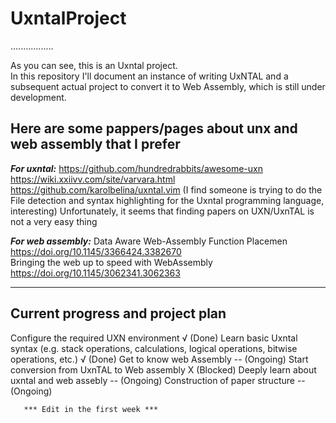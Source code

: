 # UxntalProject

.................

As you can see, this is an Uxntal project.  
In this repository I'll document an instance of writing UxNTAL and a subsequent actual project to convert it to Web Assembly, which is still under development.

## Here are some pappers/pages about unx and web assembly that I prefer

***For uxntal:***
https://github.com/hundredrabbits/awesome-uxn 
https://wiki.xxiivv.com/site/varvara.html 
https://github.com/karolbelina/uxntal.vim (I find someone is trying to do the File detection and syntax highlighting for the Uxntal programming language, interesting) 
Unfortunately, it seems that finding papers on UXN/UxnTAL is not a very easy thing 

***For web assembly:***
Data Aware Web-Assembly Function Placemen   https://doi.org/10.1145/3366424.3382670  
Bringing the web up to speed with WebAssembly https://doi.org/10.1145/3062341.3062363  

--------------------------------------
## Current progress and project plan  

Configure the required UXN environment   √ (Done) 
Learn basic Uxntal syntax (e.g. stack operations, calculations, logical operations, bitwise operations, etc.)   √ (Done) 
Get to know web Assembly  -- (Ongoing) 
Start conversion from UxnTAL to Web assembly    X (Blocked) 
Deeply learn about uxntal and web assebly   -- (Ongoing) 
Construction of paper structure     -- (Ongoing) 
       
       *** Edit in the first week ***
